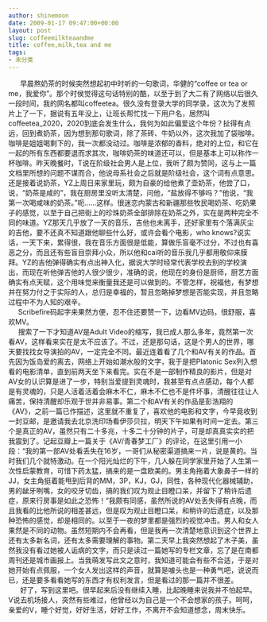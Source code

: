 ```yaml
---
author: shinemoon
date: 2009-01-17 09:47:00+00:00
layout: post
slug: coffeemilkteaandme
title: coffee,milk,tea and me
tags:
- 未分类
---
```


      早晨熬奶茶的时候突然想起初中时听的一句歌词，华健的“coffee or tea or me，我爱你”。那个时侯觉得这句话特别的酷，以至于到了大二有了网络以后很久一段时间，我的网名都叫coffeetea。很久没有登录大学的同学录，这次为了发照片上了一下，据说有五年没上，让班长帮忙找一下用户名，居然叫coffeetea_2020，2020到底会发生什么，我何为如此偏爱这个年份？扯得有点远，回到煮奶茶，因为想到那句歌词，除了茶砖、牛奶以外，这次我加了袋咖啡。咖啡是姐姐喝剩下的，我一次都没动过。咖啡是浓郁的香料，绝对的上位，和它在一起的所有东西都要退而求其次，咖啡奶茶的味道还可以，但是基本上可以称作一杯咖啡。昨天晚餐时，T说在阶级社会男人是上位，我听了颇为赞同，这与上一篇文档里所想的问题不谋而合，他说母系社会之后就是阶级社会，这个词有点意思。还是接着说奶茶，YZ上周日来家里玩，颇为自豪的给他煮了壶奶茶，他尝了口，说，“奶茶是咸的”，我在厨房里没听太清楚，问他，“盐放得不够吗？”他说，“我第一次喝咸味的奶茶。”呃……这样。很迷恋内蒙古和新疆那些牧民喝奶茶、吃奶果子的感觉，以至于自己把街上的珍珠奶茶全部排除在奶茶之外，实在是两种完全不同的味道。YZ那天几乎放了一天的音乐，吉他也未离手，还好家里有个落满灰尘的吉他，要不还真不知道跟他聊些什么好，或许会看个电影，who knows?说实话，一天下来，累得很，我在音乐方面很是低能，算做乐盲毫不过分，不过也有喜恶之分，而且还有些盲目崇拜小众，所以他和cai听的音乐我几乎都用敬仰来膜拜。YZ的吉他弹得确实有点出神入化，据说大学时经常代表学校去别的学校演出，而现在听他弹吉他的人很少很少，准确的说，他现在的身份是厨师，厨艺方面确实有点天赋，这个用味觉来衡量我还是可以做到的。不管怎样，祝福他，有梦想并在努力付之于实际的人，总归是幸福的，暂且忽略掉梦想是否能实现，并且忽略过程中不为人知的艰辛。  
     Scribefire码起字来果然方便，忍不住还要赞一下，边看MV边码，很舒服，喜欢MV。  
     搜索了一下才知道AV是Adult Video的缩写，我已成人那么多年，竟然第一次看AV，这样看来实在是太不应该了。不过，还是那句话，这是个男人的世界，哪天要找找女导演拍的AV，一定完全不同。最近连着看了几个和AV有关的作品。首先因为饭岛爱的离去，网络上开始如潮水般的文字，我于是把Platonic Sex列入想看的电影清单，直到前两天坐下来看完。实在不是一部制作精良的影片，但是对AV女的认识算是进了一步，特别当爱提到灵魂时，我甚至有点点感动，每个人都是有灵魂的，只是人活着活着会麻木不仁，麻木不仁也不是件坏事，清醒往往让人痛苦，保持清醒却乐观于世并非易事。第二个和AV有关的作品是彭浩翔的《AV》，之前一篇已作描述，这里就不重复了，喜欢他的电影和文字，今早竟收到一封豆邮，是邀请我去北京洗印场看伊莎贝拉，明天下午如果有时间一定去。第三个是真正的AV，虽然只有二十多兆，十多二十分钟的片子，可是却真真实实的把我震到了。记起豆瓣上一篇关于《AV/青春梦工厂》的评论，在这里引用一小段：“我的第一部AV处看丢失在16岁，一哥们从秘密渠道搞来一片，说是黄的。当时我们几个就特激动。在一个阳光灿烂的下午，几人躲在同学家里开始了人生第一次性启蒙教育，可惜下药太猛，搞来的是一盘欧美的。男主角拖着大象鼻子一样的JJ，女主角挺着能甩到后背的MM，3P，KJ，GJ，同性，各种现代化器械辅助，男的龇牙咧嘴，女的咬牙切齿，搞的我们叹为观止目瞪口呆，并留下了稍许后遗症，原来行房事是如此之恐怖！”我颇有同感，虽然所说的AV处丢失得有点晚，而且我看的比他所说的相差甚远，但是叹为观止目瞪口呆，和稍许的后遗症，以及那种恐怖的感觉，却是相同的。以至于一夜的梦里都是强烈的视觉冲击。男人和女人果然是不同的动物。虽然短期内不会再看，但是我再一次清楚地意识到这个世界上还有太多新名词，还有太多需要理解的事物。第二天早上我突然想起了木子美，虽然我没有看过她被人诟病的文字，而只是读过一篇她写的专栏文章，忘了是在南都周刊还是城市画报上。当我萌发写此文之意时，我知道可能会有些不合适，于是对她开始有点佩服，一个女人发出这样的声音，就算是噱头也是一种勇气吧，说说而已，还是要多看看她写的东西才有权利发言，但是看过的那一篇并不很差。  
      好了，写到这里吧。很早起来后没有继续入睡，比起晚睡来说我并不怕起早。V说去机场接人，突然有些难过，他曾经以为自己是一个不会想家的孩子。呵呵，亲爱的V，睡个好觉，好好生活，好好工作，不离开不会知道想念，周末快乐。  

